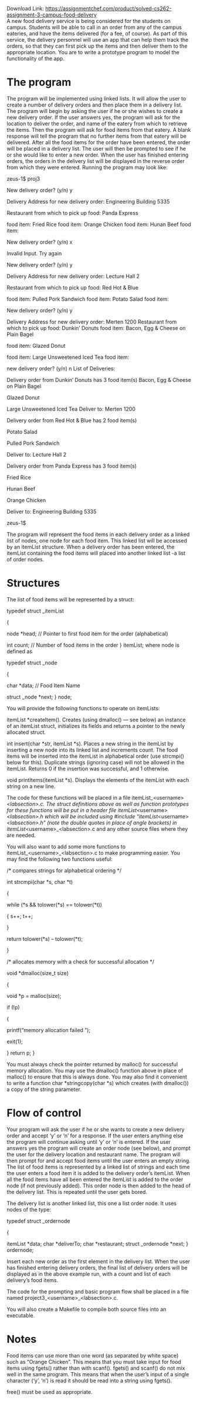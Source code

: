 Download Link: https://assignmentchef.com/product/solved-cs262-assignment-3-campus-food-delivery
<br>
A new food delivery service is being considered for the students on campus.  Students will be able to call in an order from any of the campus eateries, and have the items delivered (for a fee, of course).  As part of this service, the delivery personnel will use an app that can help them track the orders, so that they can first pick up the items and then deliver them to the appropriate location. You are to write a prototype program to model the functionality of the app.

<h1>The program</h1>

The program will be implemented using linked lists. It will allow the user to create a number of delivery orders and then place them in a delivery list. The program will begin by asking the user if he or she wishes to create a new delivery order. If the user answers yes, the program will ask for the location to deliver the order, and name of the eatery from which to retrieve the items. Then the program will ask for food items from that eatery. A blank response will tell the program that no further items from that eatery will be delivered.  After all the food items for the order have been entered, the order will be placed in a delivery list. The user will then be prompted to see if he or she would like to enter a new order.  When the user has finished entering orders, the orders in the delivery list will be displayed in the reverse order from which they were entered. Running the program may look like:

zeus-1$ proj3

New delivery order? (y/n) y




Delivery Address for new delivery order:  Engineering Building 5335

Restaurant from which to pick up food: Panda Express

food item: Fried Rice food item: Orange Chicken food item: Hunan Beef food item:




New delivery order? (y/n) x

Invalid Input. Try again

New delivery order? (y/n) y




Delivery Address for new delivery order:  Lecture Hall 2

Restaurant from which to pick up food: Red Hot &amp; Blue

food item: Pulled Pork Sandwich food item: Potato Salad food item:




New delivery order? (y/n) y




Delivery Address for new delivery order:  Merten 1200 Restaurant from which to pick up food: Dunkin’ Donuts food item: Bacon, Egg &amp; Cheese on Plain Bagel

food item: Glazed Donut

food item: Large Unsweetened Iced Tea food item:




new delivery order? (y/n) n  List of Deliveries:

Delivery order from Dunkin’ Donuts has 3 food item(s)     Bacon, Egg &amp; Cheese on Plain Bagel

Glazed Donut

Large Unsweetened Iced Tea Deliver to: Merten 1200




Delivery order from Red Hot &amp; Blue has 2 food item(s)

Potato Salad

Pulled Pork Sandwich

Deliver to: Lecture Hall 2




Delivery order from Panda Express has 3 food item(s)

Fried Rice

Hunan Beef

Orange Chicken

Deliver to: Engineering Building 5335

zeus-1$

The program will represent the food items in each delivery order as a linked list of nodes, one node for each food item. This linked list will be accessed by an itemList structure. When a delivery order has been entered, the itemList containing the food items will placed into another linked list -a list of order nodes.

<h1>Structures</h1>

The list of food items will be represented by a struct:

typedef struct _itemList

{

node *head;  // Pointer to first food item for the order (alphabetical)

int count;   // Number of food items in the order } itemList; where node is defined as

typedef struct _node

{

char *data;  // Food Item Name

struct _node *next; } node;

You will provide the following functions to operate on itemLists:

itemList *createItem(). Creates (using dmalloc() — see below) an instance of an itemList struct, initializes its fields and returns a pointer to the newly allocated struct.




int insert(char *str, itemList *s). Places a new string in the itemList by inserting a new node into its linked list and increments count. The food items will be inserted into the itemList in alphabetical order (use strcmpi() below for this). Duplicate strings (ignoring case) will not be allowed in the itemList. Returns 0 if the insertion was successful, and 1 otherwise.




void printItems(itemList *s). Displays the elements of the itemList with each string on a new line.

The code for these functions will be placed in a file itemList_&lt;username&gt;_&lt;labsection&gt;.c. The struct definitions above as well as function prototypes for these functions will be put in a header file itemList_&lt;username&gt;_&lt;labsection&gt;.h which will be included using #include “itemList_&lt;username&gt;_&lt;labsection&gt;.h” (note the double quotes in place of angle brackets) in itemList_&lt;username&gt;_&lt;labsection&gt;.c and any other source files where they are needed.

You will also want to add some more functions to itemList_&lt;username&gt;_&lt;labsection&gt;.c to make programming easier. You may find the following two functions useful:

/* compares strings for alphabetical ordering */

int strcmpi(char *s, char *t)

{

while (*s &amp;&amp; tolower(*s) == tolower(*t))

{       s++;       t++;

}

return tolower(*s) – tolower(*t);

}




/* allocates memory with a check for successful allocation */

void *dmalloc(size_t size)

{

void *p = malloc(size);

if (!p)

{

printf(“memory allocation failed
”);

exit(1);

}    return p; }

You must always check the pointer returned by malloc() for successful memory allocation. You may use the dmalloc() function above in place of malloc() to ensure that this is always done. You may also find it convenient to write a function char *stringcopy(char *s) which creates (with dmalloc()) a copy of the string parameter.

<h1>Flow of control</h1>

Your program will ask the user if he or she wants to create a new delivery order and accept ‘y’ or ‘n’ for a response. If the user enters anything else the program will continue asking until ‘y’ or ‘n’ is entered. If the user answers yes the program will create an order node (see below), and prompt the user for the delivery location and restaurant name.  The program will then prompt for and accept food items until the user enters an empty string. The list of food items is represented by a linked list of strings and each time the user enters a food item it is added to the delivery order’s itemList. When all the food items have all been entered the itemList is added to the order node (if not previously added).  This order node is then added to the head of the delivery list. This is repeated until the user gets bored.

The delivery list is another linked list, this one a list order node. It uses nodes of the type:

typedef struct _ordernode

{

itemList *data;    char *deliverTo;     char *restaurant;    struct _ordernode *next; } ordernode;

Insert each new order as the first element in the delivery list. When the user has finished entering delivery orders, the final list of delivery orders will be displayed as in the above example run, with a count and list of each delivery’s food items.




The code for the prompting and basic program flow shall be placed in a file named project3_&lt;username&gt;_&lt;labsection&gt;.c.




You will also create a Makefile to compile both source files into an executable.

<h1>Notes</h1>

Food items can use more than one word (as separated by white space) such as “Orange Chicken”. This means that you must take input for food items using fgets() rather than with scanf(). fgets() and scanf() do not mix well in the same program. This means that when the user’s input of a single character (‘y’, ‘n’) is read it should be read into a string using fgets().

free() must be used as appropriate.